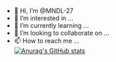 - 👋 Hi, I’m @MNDL-27
- 👀 I’m interested in ...
- 🌱 I’m currently learning ...
- 💞️ I’m looking to collaborate on ...
- 📫 How to reach me ... <br>
[![Anurag's GitHub stats](https://github-readme-stats.vercel.app/api?username=MNDL-27)](https://github.com/anuraghazra/github-readme-stats)

<!---
MNDL-27/MNDL-27 is a ✨ special ✨ repository because its `README.md` (this file) appears on your GitHub profile.
You can click the Preview link to take a look at your changes.
--->
